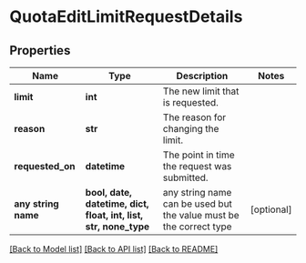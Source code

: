 # QuotaEditLimitRequestDetails


## Properties
Name | Type | Description | Notes
------------ | ------------- | ------------- | -------------
**limit** | **int** | The new limit that is requested. | 
**reason** | **str** | The reason for changing the limit. | 
**requested_on** | **datetime** | The point in time the request was submitted. | 
**any string name** | **bool, date, datetime, dict, float, int, list, str, none_type** | any string name can be used but the value must be the correct type | [optional]

[[Back to Model list]](../README.md#documentation-for-models) [[Back to API list]](../README.md#documentation-for-api-endpoints) [[Back to README]](../README.md)


